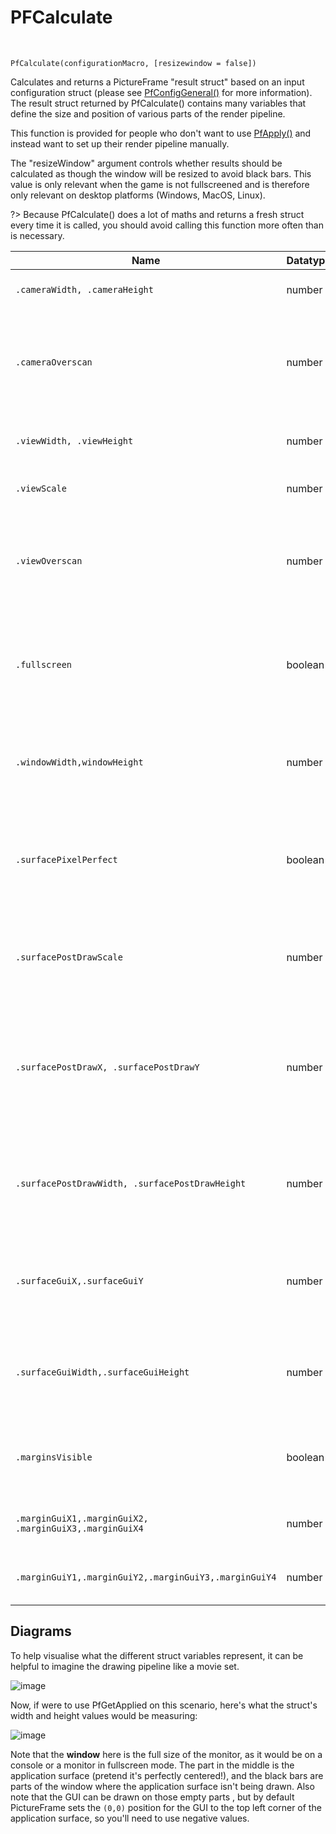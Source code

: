 # PFCalculate

&nbsp;

	PfCalculate(configurationMacro, [resizewindow = false])

Calculates and returns a PictureFrame "result struct" based on an input configuration struct (please see [PfConfigGeneral()](PfConfigGeneral]) for more information). The result struct returned by PfCalculate() contains many variables that define the size and position of various parts of the render pipeline.

This function is provided for people who don't want to use [PfApply()](PfApply) and instead want to set up their render pipeline manually.

The "resizeWindow" argument controls whether results should be calculated as though the window will be resized to avoid black bars. This value is only relevant when the game is not
fullscreened and is therefore only relevant on desktop platforms (Windows, MacOS, Linux).

?> Because PfCalculate() does a lot of maths and returns a fresh struct every time it is called, you should avoid calling this function more often than is necessary.


|Name           |Datatype                  |Purpose                                                     |
|---------------|--------------------------|------------------------------------------------------------|
|`.cameraWidth, .cameraHeight`      |number                    | The roomspace width and height of the camera.            |
|`.cameraOverscan`|number|The number of extra pixels, in roomspace, to add around the edges of the camera. This is the same literal value as in the configuration struct and is included for convenience.|
|`.viewWidth, .viewHeight`       |number|WThe width and height of the view used to draw the camera to the application surface.  |
|`.viewScale`     |number| The scaling factor between the camera and the view. |
|`.viewOverscan`|number                   |The number of extra pixels, in roomspace, to add around the edges of the view. This is equal to .cameraOverscan multiplied by .viewScale and is provided for convenience.        |
|`.fullscreen` |boolean                   |Whether the game should be in fullscreen mode. This value is only relevant on desktop platforms (Windows, MacOS, Linux). On other platforms, this will always be **true**.|
|`.windowWidth,windowHeight` |number|The dimensions of the window. If the .fullscreen variable (see above) is **true** then these values will be the same as the display's width and height.|
|`.surfacePixelPerfect` |boolean|Whether the application surface should be drawn as pixel perfect where possible. This will cause [PfPostDrawAppSurface()](PfPostDrawAppSurface) to default to no texture filtering to preserve clean pixel edges.|
|`.surfacePostDrawScale`|number|The scaling factor between the view and the window (backbuffer). This includes the contribution from the overscan scale from the configuration struct.|
|`.surfacePostDrawX, .surfacePostDrawY` |number|The draw position for the application surface in the Post Draw event (i.e. the coordinates in the window/backbuffer). These values are in "window space' and will not necessarily line up with roomspace coordinates.|
|`.surfacePostDrawWidth, .surfacePostDrawHeight`|number|The size for the application surface in the Post Draw event (see above.) These values are in "window space' and will not necessarily line up with roomspace coordinates.|
|`.surfaceGuiX,.surfaceGuiY`|number|The draw position for the application surface on the GUI layer. These values are in "GUI-space' and will not necessarily line up with roomspace coordinates.|
|`.surfaceGuiWidth,.surfaceGuiHeight`|number|The size for the publication surface on the GUI layer. These values are in "GUI-space' and will not necessarily line up with roomspace coordinates.|
|`.marginsVisible`|boolean|Whether any of the margins are visible. You should check this variable before drawing the margins (using the variables below).|
|`.marginGuiX1,.marginGuiX2, .marginGuiX3,.marginGuiX4`|number|Coordinates for the margins around the application surface in GUI-space.|
|`.marginGuiY1,.marginGuiY2,.marginGuiY3,.marginGuiY4`|number|Coordinates for the margins around the application surface in GUI-space.|

## Diagrams

To help visualise what the different struct variables represent, it can be helpful to imagine the drawing pipeline like a movie set.

![image](../assets/diagram1h.png)

Now, if were to use PfGetApplied on this scenario, here's what the struct's width and height values would be measuring:

![image](../assets/diagram2c.png)

Note that the **window** here is the full size of the monitor, as it would be on a console or a monitor in fullscreen mode. The part in the middle is the application surface (pretend it's perfectly centered!), and the black bars are parts of the window where the application surface isn't being drawn. Also note that the GUI can be drawn on those empty parts , but by default PictureFrame sets the `(0,0)` position for the GUI to the top left corner of the application surface, so you'll need to use negative values.
